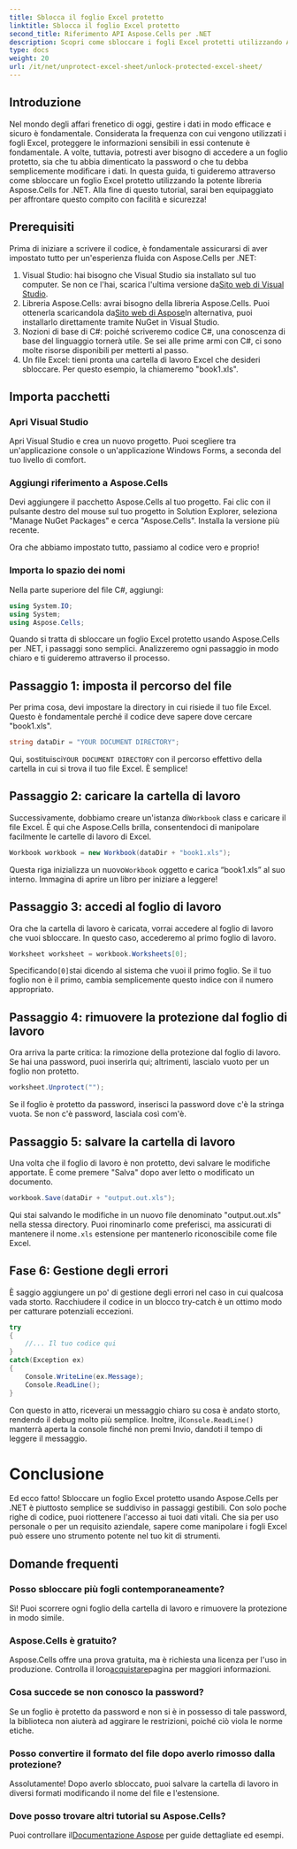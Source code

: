 ```yaml
---
title: Sblocca il foglio Excel protetto
linktitle: Sblocca il foglio Excel protetto
second_title: Riferimento API Aspose.Cells per .NET
description: Scopri come sbloccare i fogli Excel protetti utilizzando Aspose.Cells per .NET in questo tutorial passo dopo passo, adatto ai principianti.
type: docs
weight: 20
url: /it/net/unprotect-excel-sheet/unlock-protected-excel-sheet/
---
```

## Introduzione

Nel mondo degli affari frenetico di oggi, gestire i dati in modo efficace e sicuro è fondamentale. Considerata la frequenza con cui vengono utilizzati i fogli Excel, proteggere le informazioni sensibili in essi contenute è fondamentale. A volte, tuttavia, potresti aver bisogno di accedere a un foglio protetto, sia che tu abbia dimenticato la password o che tu debba semplicemente modificare i dati. In questa guida, ti guideremo attraverso come sbloccare un foglio Excel protetto utilizzando la potente libreria Aspose.Cells for .NET. Alla fine di questo tutorial, sarai ben equipaggiato per affrontare questo compito con facilità e sicurezza!

## Prerequisiti

Prima di iniziare a scrivere il codice, è fondamentale assicurarsi di aver impostato tutto per un'esperienza fluida con Aspose.Cells per .NET:

1.  Visual Studio: hai bisogno che Visual Studio sia installato sul tuo computer. Se non ce l'hai, scarica l'ultima versione da[Sito web di Visual Studio](https://visualstudio.microsoft.com/downloads/).
2.  Libreria Aspose.Cells: avrai bisogno della libreria Aspose.Cells. Puoi ottenerla scaricandola da[Sito web di Aspose](https://releases.aspose.com/cells/net/)In alternativa, puoi installarlo direttamente tramite NuGet in Visual Studio.
3. Nozioni di base di C#: poiché scriveremo codice C#, una conoscenza di base del linguaggio tornerà utile. Se sei alle prime armi con C#, ci sono molte risorse disponibili per metterti al passo.
4. Un file Excel: tieni pronta una cartella di lavoro Excel che desideri sbloccare. Per questo esempio, la chiameremo "book1.xls".

## Importa pacchetti

### Apri Visual Studio

Apri Visual Studio e crea un nuovo progetto. Puoi scegliere tra un'applicazione console o un'applicazione Windows Forms, a seconda del tuo livello di comfort.

### Aggiungi riferimento a Aspose.Cells

Devi aggiungere il pacchetto Aspose.Cells al tuo progetto. Fai clic con il pulsante destro del mouse sul tuo progetto in Solution Explorer, seleziona "Manage NuGet Packages" e cerca "Aspose.Cells". Installa la versione più recente.

Ora che abbiamo impostato tutto, passiamo al codice vero e proprio!

### Importa lo spazio dei nomi

Nella parte superiore del file C#, aggiungi:

```csharp
using System.IO;
using System;
using Aspose.Cells;
```

Quando si tratta di sbloccare un foglio Excel protetto usando Aspose.Cells per .NET, i passaggi sono semplici. Analizzeremo ogni passaggio in modo chiaro e ti guideremo attraverso il processo.

## Passaggio 1: imposta il percorso del file

Per prima cosa, devi impostare la directory in cui risiede il tuo file Excel. Questo è fondamentale perché il codice deve sapere dove cercare "book1.xls".

```csharp
string dataDir = "YOUR DOCUMENT DIRECTORY";
```
 Qui, sostituisci`YOUR DOCUMENT DIRECTORY` con il percorso effettivo della cartella in cui si trova il tuo file Excel. È semplice!

## Passaggio 2: caricare la cartella di lavoro

 Successivamente, dobbiamo creare un'istanza di`Workbook` class e caricare il file Excel. È qui che Aspose.Cells brilla, consentendoci di manipolare facilmente le cartelle di lavoro di Excel.

```csharp
Workbook workbook = new Workbook(dataDir + "book1.xls");
```
 Questa riga inizializza un nuovo`Workbook` oggetto e carica “book1.xls” al suo interno. Immagina di aprire un libro per iniziare a leggere!

## Passaggio 3: accedi al foglio di lavoro

Ora che la cartella di lavoro è caricata, vorrai accedere al foglio di lavoro che vuoi sbloccare. In questo caso, accederemo al primo foglio di lavoro.

```csharp
Worksheet worksheet = workbook.Worksheets[0];
```
 Specificando`[0]`stai dicendo al sistema che vuoi il primo foglio. Se il tuo foglio non è il primo, cambia semplicemente questo indice con il numero appropriato.

## Passaggio 4: rimuovere la protezione dal foglio di lavoro

Ora arriva la parte critica: la rimozione della protezione dal foglio di lavoro. Se hai una password, puoi inserirla qui; altrimenti, lascialo vuoto per un foglio non protetto.

```csharp
worksheet.Unprotect("");
```
Se il foglio è protetto da password, inserisci la password dove c'è la stringa vuota. Se non c'è password, lasciala così com'è.

## Passaggio 5: salvare la cartella di lavoro

Una volta che il foglio di lavoro è non protetto, devi salvare le modifiche apportate. È come premere "Salva" dopo aver letto o modificato un documento.

```csharp
workbook.Save(dataDir + "output.out.xls");
```
 Qui stai salvando le modifiche in un nuovo file denominato "output.out.xls" nella stessa directory. Puoi rinominarlo come preferisci, ma assicurati di mantenere il nome`.xls` estensione per mantenerlo riconoscibile come file Excel.

## Fase 6: Gestione degli errori

È saggio aggiungere un po' di gestione degli errori nel caso in cui qualcosa vada storto. Racchiudere il codice in un blocco try-catch è un ottimo modo per catturare potenziali eccezioni.

```csharp
try
{
    //... Il tuo codice qui
}
catch(Exception ex)
{
    Console.WriteLine(ex.Message);
    Console.ReadLine();
}
```
 Con questo in atto, riceverai un messaggio chiaro su cosa è andato storto, rendendo il debug molto più semplice. Inoltre, il`Console.ReadLine()` manterrà aperta la console finché non premi Invio, dandoti il tempo di leggere il messaggio.

# Conclusione

Ed ecco fatto! Sbloccare un foglio Excel protetto usando Aspose.Cells per .NET è piuttosto semplice se suddiviso in passaggi gestibili. Con solo poche righe di codice, puoi riottenere l'accesso ai tuoi dati vitali. Che sia per uso personale o per un requisito aziendale, sapere come manipolare i fogli Excel può essere uno strumento potente nel tuo kit di strumenti. 

## Domande frequenti

### Posso sbloccare più fogli contemporaneamente?
Sì! Puoi scorrere ogni foglio della cartella di lavoro e rimuovere la protezione in modo simile.

### Aspose.Cells è gratuito?
 Aspose.Cells offre una prova gratuita, ma è richiesta una licenza per l'uso in produzione. Controlla il loro[acquistare](https://purchase.aspose.com/buy)pagina per maggiori informazioni.

### Cosa succede se non conosco la password?
Se un foglio è protetto da password e non si è in possesso di tale password, la biblioteca non aiuterà ad aggirare le restrizioni, poiché ciò viola le norme etiche.

### Posso convertire il formato del file dopo averlo rimosso dalla protezione?
Assolutamente! Dopo averlo sbloccato, puoi salvare la cartella di lavoro in diversi formati modificando il nome del file e l'estensione.

### Dove posso trovare altri tutorial su Aspose.Cells?
 Puoi controllare il[Documentazione Aspose](https://reference.aspose.com/cells/net/) per guide dettagliate ed esempi.